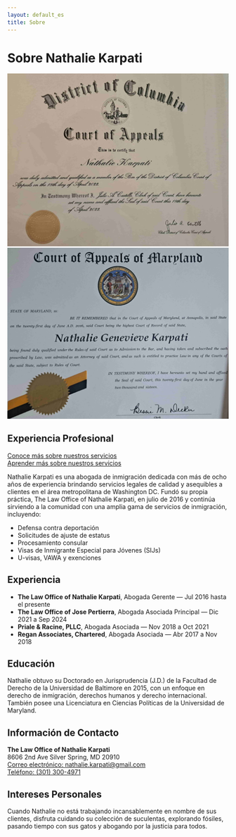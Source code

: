 ```yaml
---
layout: default_es 
title: Sobre
---  
```


# Sobre Nathalie Karpati
 
<img src="/assets/img/courtOfAppealsDc-min.jpg" alt="Nathalie Karpati" class="resized-image">
<img src="/assets/img/courtOfAppealsMd-min.jpg" alt="Nathalie Karpati" class="resized-image"> 

## Experiencia Profesional

[Conoce más sobre nuestros servicios](/en/services)  
[Aprender más sobre nuestros servicios](/es/servicios)

Nathalie Karpati es una abogada de inmigración dedicada con más de ocho años de experiencia brindando servicios legales de calidad y asequibles a clientes en el área metropolitana de Washington DC. Fundó su propia práctica, The Law Office of Nathalie Karpati, en julio de 2016 y continúa sirviendo a la comunidad con una amplia gama de servicios de inmigración, incluyendo:

- Defensa contra deportación
- Solicitudes de ajuste de estatus
- Procesamiento consular
- Visas de Inmigrante Especial para Jóvenes (SIJs)
- U-visas, VAWA y exenciones

## Experiencia

- **The Law Office of Nathalie Karpati**, Abogada Gerente — Jul 2016 hasta el presente
- **The Law Office of Jose Pertierra**, Abogada Asociada Principal — Dic 2021 a Sep 2024
- **Priale & Racine, PLLC**, Abogada Asociada — Nov 2018 a Oct 2021
- **Regan Associates, Chartered**, Abogada Asociada — Abr 2017 a Nov 2018

## Educación

Nathalie obtuvo su Doctorado en Jurisprudencia (J.D.) de la Facultad de Derecho de la Universidad de Baltimore en 2015, con un enfoque en derecho de inmigración, derechos humanos y derecho internacional. También posee una Licenciatura en Ciencias Políticas de la Universidad de Maryland.

## Información de Contacto

**The Law Office of Nathalie Karpati**  
8606 2nd Ave 
Silver Spring, MD 20910  
[Correo electrónico: nathalie.karpati@gmail.com](mailto:nathalie.karpati@gmail.com)  
[Teléfono: (301) 300-4971](tel:+13013004971)

## Intereses Personales

Cuando Nathalie no está trabajando incansablemente en nombre de sus clientes, disfruta cuidando su colección de suculentas, explorando fósiles, pasando tiempo con sus gatos y abogando por la justicia para todos.
